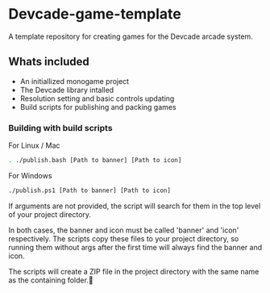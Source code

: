 # Devcade-game-template
A template repository for creating games for the Devcade arcade system.

## Whats included

- An initiallized monogame project
- The Devcade library intalled
- Resolution setting and basic controls updating
- Build scripts for publishing and packing games

### Building with build scripts

For Linux / Mac

```sh
. ./publish.bash [Path to banner] [Path to icon]
```

For Windows

```sh
./publish.ps1 [Path to banner] [Path to icon]
```
If arguments are not provided, the script will search for them in the top level of your project directory.

In both cases, the banner and icon must be called 'banner' and 'icon' respectively. The scripts copy these files to your project directory, so running them without args after the first time will always find the banner and icon.

The scripts will create a ZIP file in the project directory with the same name as the containing folder.
